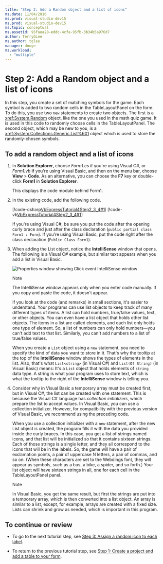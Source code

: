 ```yaml
---
title: "Step 2: Add a Random object and a list of icons"
ms.date: 11/04/2016
ms.prod: visual-studio-dev15
ms.prod: visual-studio-dev15
ms.topic: conceptual
ms.assetid: 95faea28-eddc-4cfa-95fb-3b34b5a976d7
author: TerryGLee
ms.author: tglee
manager: douge
ms.workload:
  - "multiple"
---
```

# Step 2: Add a Random object and a list of icons
In this step, you create a set of matching symbols for the game. Each symbol is added to two random cells in the TableLayoutPanel on the form. To do this, you use two `new` statements to create two objects. The first is a <xref:System.Random> object, like the one you used in the math quiz game. It is used in this code to randomly choose cells in the TableLayoutPanel. The second object, which may be new to you, is a <xref:System.Collections.Generic.List%601> object which is used to store the randomly-chosen symbols.

## To add a random object and a list of icons

1.  In **Solution Explorer**, choose *Form1.cs* if you're using Visual C#, or *Form1.vb* if you're using Visual Basic, and then on the menu bar, choose **View** > **Code**. As an alternative, you can choose the **F7** key or double-click **Form1** in **Solution Explorer**.

     This displays the code module behind Form1.

2.  In the existing code, add the following code.

     [!code-csharp[VbExpressTutorial4Step2_3_4#1](../ide/codesnippet/CSharp/step-2-add-a-random-object-and-a-list-of-icons_1.cs)]
     [!code-vb[VbExpressTutorial4Step2_3_4#1](../ide/codesnippet/VisualBasic/step-2-add-a-random-object-and-a-list-of-icons_1.vb)]

     If you're using Visual C#, be sure you put the code after the opening curly brace and just after the class declaration (`public partial class Form1 : Form`). If you're using Visual Basic, put the code right after the class declaration (`Public Class Form1`).

3.  When adding the List object, notice the **IntelliSense** window that opens. The following is a Visual C# example, but similar text appears when you add a list in Visual Basic.

     ![Properties window showing Click event](../ide/media/express_listintellisense.png)
IntelliSense window

    > [!NOTE]
    >  The IntelliSense window appears only when you enter code manually. If you copy and paste the code, it doesn't appear.

     If you look at the code (and remarks) in small sections, it's easier to understand. Your programs can use list objects to keep track of many different types of items. A list can hold numbers, true/false values, text, or other objects. You can even have a list object that holds other list objects. The items in a list are called elements, and each list only holds one type of element. So, a list of numbers can only hold numbers—you can't add text to that list. Similarly, you can't add numbers to a list of true/false values.

     When you create a `List` object using a `new` statement, you need to specify the kind of data you want to store in it. That's why the tooltip at the top of the **IntelliSense** window shows the types of elements in the list. Also, that's what `List<string>` (in Visual C#) and `List(Of String)` (in Visual Basic) means: It's a `List` object that holds elements of `string` data type. A string is what your program uses to store text, which is what the tooltip to the right of the **IntelliSense** window is telling you.

4.  Consider why in Visual Basic a temporary array must be created first, but in Visual C#, the list can be created with one statement. This is because the Visual C# language has *collection initializers*, which prepare the list to accept values. In Visual Basic, you can use a collection initializer. However, for compatibility with the previous version of Visual Basic, we recommend using the preceding code.

     When you use a collection initializer with a `new` statement, after the new List object is created, the program fills it with the data you provided inside the curly braces. In this case, you get a list of strings named icons, and that list will be initialized so that it contains sixteen strings. Each of those strings is a single letter, and they all correspond to the icons that will be in the labels. So, the game will have a pair of exclamation points, a pair of uppercase N letters, a pair of commas, and so on. (When these characters are set to the Webdings font, they will appear as symbols, such as a bus, a bike, a spider, and so forth.) Your list object will have sixteen strings in all, one for each cell in the TableLayoutPanel panel.

    > [!NOTE]
    >  In Visual Basic, you get the same result, but first the strings are put into a temporary array, which is then converted into a list object. An array is similar to a list, except, for example, arrays are created with a fixed size. Lists can shrink and grow as needed, which is important in this program.

## To continue or review

-   To go to the next tutorial step, see [Step 3: Assign a random icon to each label](../ide/step-3-assign-a-random-icon-to-each-label.md).

-   To return to the previous tutorial step, see [Step 1: Create a project and add a table to your form](../ide/step-1-create-a-project-and-add-a-table-to-your-form.md).
